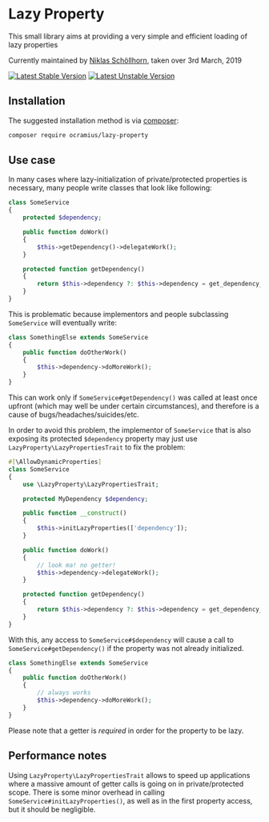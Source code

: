 # Lazy Property

This small library aims at providing a very simple and efficient loading of lazy properties

Currently maintained by [Niklas Schöllhorn](https://github.com/nschoellhorn), taken over 3rd March, 2019

[![Latest Stable Version](https://poser.pugx.org/ocramius/lazy-property/v/stable.png)](https://packagist.org/packages/ocramius/lazy-property)
[![Latest Unstable Version](https://poser.pugx.org/ocramius/lazy-property/v/unstable.png)](https://packagist.org/packages/ocramius/lazy-property)

## Installation

The suggested installation method is via [composer](https://getcomposer.org/):

```sh
composer require ocramius/lazy-property
```

## Use case

In many cases where lazy-initialization of private/protected properties is necessary,
many people write classes that look like following:

```php
class SomeService
{
    protected $dependency;

    public function doWork()
    {
        $this->getDependency()->delegateWork();
    }

    protected function getDependency()
    {
        return $this->dependency ?: $this->dependency = get_dependency_somehow();
    }
}
```

This is problematic because implementors and people subclassing `SomeService` will eventually
write:

```php
class SomethingElse extends SomeService
{
    public function doOtherWork()
    {
        $this->dependency->doMoreWork();
    }
}
```

This can work only if `SomeService#getDependency()` was called at least once upfront (which
may well be under certain circumstances), and therefore is a cause of bugs/headaches/suicides/etc.

In order to avoid this problem, the implementor of `SomeService` that is also exposing
its protected `$dependency` property may just use `LazyProperty\LazyPropertiesTrait` to fix the problem:


```php
#[\AllowDynamicProperties]
class SomeService
{
    use \LazyProperty\LazyPropertiesTrait;

    protected MyDependency $dependency;

    public function __construct()
    {
        $this->initLazyProperties(['dependency']);
    }

    public function doWork()
    {
        // look ma! no getter!
        $this->dependency->delegateWork();
    }

    protected function getDependency()
    {
        return $this->dependency ?: $this->dependency = get_dependency_somehow();
    }
}
```

With this, any access to `SomeService#$dependency` will cause a call to
`SomeService#getDependency()` if the property was not already initialized.


```php
class SomethingElse extends SomeService
{
    public function doOtherWork()
    {
        // always works
        $this->dependency->doMoreWork();
    }
}
```

Please note that a getter is *required* in order for the property to be lazy.

## Performance notes

Using `LazyProperty\LazyPropertiesTrait` allows to speed up applications where a massive
amount of getter calls is going on in private/protected scope.
There is some minor overhead in calling `SomeService#initLazyProperties()`, as well as in
the first property access, but it should be negligible.
